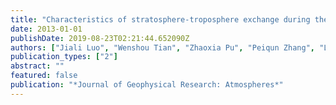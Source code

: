 ```yaml
---
title: "Characteristics of stratosphere-troposphere exchange during the Meiyu season"
date: 2013-01-01
publishDate: 2019-08-23T02:21:44.652090Z
authors: ["Jiali Luo", "Wenshou Tian", "Zhaoxia Pu", "Peiqun Zhang", "Lin Shang", "Min Zhang", "Jun Hu"]
publication_types: ["2"]
abstract: ""
featured: false
publication: "*Journal of Geophysical Research: Atmospheres*"
---
```


